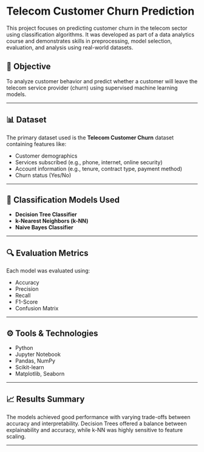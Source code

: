 # Telecom Customer Churn Prediction

This project focuses on predicting customer churn in the telecom sector using classification algorithms. It was developed as part of a data analytics course and demonstrates skills in preprocessing, model selection, evaluation, and analysis using real-world datasets.

## 📌 Objective

To analyze customer behavior and predict whether a customer will leave the telecom service provider (churn) using supervised machine learning models.

---

## 📊 Dataset

The primary dataset used is the **Telecom Customer Churn** dataset containing features like:

- Customer demographics
- Services subscribed (e.g., phone, internet, online security)
- Account information (e.g., tenure, contract type, payment method)
- Churn status (Yes/No)

---

## 🧠 Classification Models Used

- **Decision Tree Classifier**
- **k-Nearest Neighbors (k-NN)**
- **Naive Bayes Classifier**

---

## 🔍 Evaluation Metrics

Each model was evaluated using:
- Accuracy
- Precision
- Recall
- F1-Score
- Confusion Matrix

---

## ⚙️ Tools & Technologies

- Python
- Jupyter Notebook
- Pandas, NumPy
- Scikit-learn
- Matplotlib, Seaborn

---

## 📈 Results Summary

The models achieved good performance with varying trade-offs between accuracy and interpretability. Decision Trees offered a balance between explainability and accuracy, while k-NN was highly sensitive to feature scaling.

---

